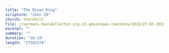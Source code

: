 ```yaml
---
title: "The Risen King"
scripture: "John 20"
church: thornhill
file: //sermons.davidollerton.org.s3.amazonaws.com/data/2016/27-03-2016.mp3
excerpt: ""
summary: ""
duration: "18:19"
length: "17582574"
---
```

